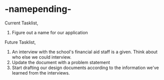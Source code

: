 # -namepending-

Current Tasklist, 
1. Figure out a name for our application 

Future Tasklist, 
1. An interview with the school's financial aid staff is a given. Think about who else we could interview.
2. Update the document with a problem statement
3. Start drafting our design documents according to the information we've learned from the interviews. 
